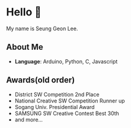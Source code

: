 # Hello 👋
My name is Seung Geon Lee.

## About Me
- **Language**: Arduino, Python, C, Javascript

## Awards(old order)
- District SW Competition 2nd Place 
- National Creative SW Competition Runner up 
- Sogang Univ. Presidential Award 
- SAMSUNG SW Creative Contest Best 30th
- and more...
